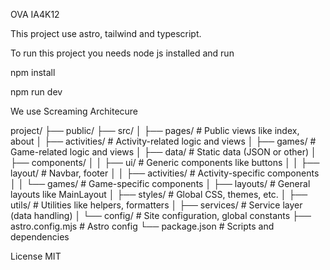 OVA IA4K12
 
This project use astro, tailwind and typescript. 

To run this project you needs node js installed and run

npm install

npm run dev

We use Screaming Architecure

project/
├── public/
├── src/
│ ├── pages/ # Public views like index, about
│ ├── activities/ # Activity-related logic and views
│ ├── games/ # Game-related logic and views
│ ├── data/ # Static data (JSON or other)
│ ├── components/
│ │ ├── ui/ # Generic components like buttons
│ │ ├── layout/ # Navbar, footer
│ │ ├── activities/ # Activity-specific components
│ │ └── games/ # Game-specific components
│ ├── layouts/ # General layouts like MainLayout
│ ├── styles/ # Global CSS, themes, etc.
│ ├── utils/ # Utilities like helpers, formatters
│ ├── services/ # Service layer (data handling)
│ └── config/ # Site configuration, global constants
├── astro.config.mjs # Astro config
└── package.json # Scripts and dependencies

License MIT